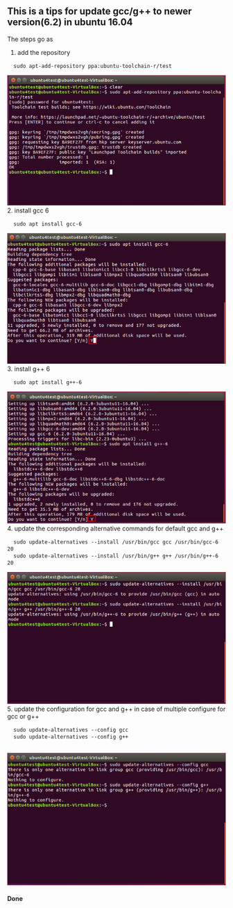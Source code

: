 ## This is a tips for update gcc/g++ to newer version(6.2) in ubuntu 16.04
The steps go as 
1. add the repository
```
  sudo apt-add-repository ppa:ubuntu-toolchain-r/test
```
![add repository](images/update-gcc/add-repo.png)  
2. install gcc 6
```
  sudo apt install gcc-6
```
![install gcc](images/update-gcc/install-gcc.png)  
3. install g++ 6
```
  sudo apt install g++-6
```
![install gcc](images/update-gcc/install-g++.png)  
4. update the corresponding alternative commands for default gcc and g++
```
  sudo update-alternatives --install /usr/bin/gcc gcc /usr/bin/gcc-6 20
  sudo update-alternatives --install /usr/bin/g++ g++ /usr/bin/g++-6 20
```
![update alternative commands](images/update-gcc/update-cmd.png)  
5. update the configuration for gcc and g++ in case of multiple configure for gcc or g++
```
  sudo update-alternatives --config gcc
  sudo update-alternatives --config g++
```
![update configures](images/update-gcc/update-configure.png)  
-------
**Done**
